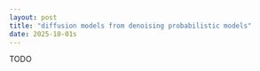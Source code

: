 ```yaml
---
layout: post
title: "diffusion models from denoising probabilistic models"
date: 2025-10-01s
---
```


TODO